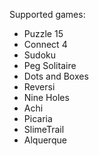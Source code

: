 Supported games:
  - Puzzle 15
  - Connect 4
  - Sudoku
  - Peg Solitaire
  - Dots and Boxes
  - Reversi
  - Nine Holes
  - Achi
  - Picaria
  - SlimeTrail
  - Alquerque
